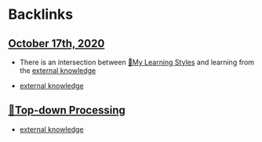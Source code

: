 
# Backlinks
## [October 17th, 2020](<October 17th, 2020.md>)
- There is an intersection between [🌱My Learning Styles](<🌱My Learning Styles.md>) and learning from the [external knowledge](<external knowledge.md>)

- [external knowledge](<external knowledge.md>)

## [🌲Top-down Processing](<🌲Top-down Processing.md>)
- [external knowledge](<external knowledge.md>)

